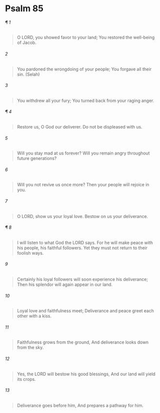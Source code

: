 # Psalm 85
###### ¶ 1
> O LORD, you showed favor to your land;
> You restored the well-being of Jacob.
###### 2
> You pardoned the wrongdoing of your people;
> You forgave all their sin. (Selah)
###### 3
> You withdrew all your fury;
> You turned back from your raging anger.
###### ¶ 4
> Restore us, O God our deliverer.
> Do not be displeased with us.
###### 5
> Will you stay mad at us forever?
> Will you remain angry throughout future generations?
###### 6
> Will you not revive us once more?
> Then your people will rejoice in you.
###### 7
> O LORD, show us your loyal love.
> Bestow on us your deliverance.
###### ¶ 8
> I will listen to what God the LORD says.
> For he will make peace with his people, his faithful followers.
> Yet they must not return to their foolish ways.
###### 9
> Certainly his loyal followers will soon experience his deliverance;
> Then his splendor will again appear in our land.
###### 10
> Loyal love and faithfulness meet;
> Deliverance and peace greet each other with a kiss.
###### 11
> Faithfulness grows from the ground,
> And deliverance looks down from the sky.
###### 12
> Yes, the LORD will bestow his good blessings,
> And our land will yield its crops.
###### 13
> Deliverance goes before him,
> And prepares a pathway for him.
